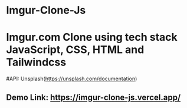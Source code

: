 # Imgur-Clone-Js

# Imgur.com Clone using tech stack JavaScript, CSS, HTML and Tailwindcss
#API: Unsplash(https://unsplash.com/documentation)
## Demo Link: https://imgur-clone-js.vercel.app/
